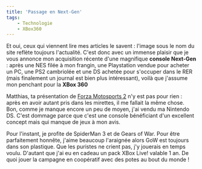 ```yaml
---
title: 'Passage en Next-Gen'
tags:
    - Technologie
    - XBox360
---
```


Et oui, ceux qui viennent lire mes articles le savent : l'image sous le nom du
site reflète toujours l'actualité. C'est donc avec un immense plaisir que je
vous annonce mon acquisition récente d'une magnifique **console Next-Gen** :
après une NES filée à mon frangin, une Playstation vendue pour acheter un PC,
une PS2 cambriolée et une DS achetée pour s'occuper dans le RER (mais finalement
un journal est bien plus intéressant), voilà que j'assume mon penchant pour la
**XBox 360**

Matthias, ta présentation de [Forza Motosports 2](/?s=road+rules) n'y est pas
pour rien : après en avoir autant pris dans les mirettes, il me fallait la même
chose. Bon, comme je manque encore un peu de moyen, j'ai vendu ma Nintendo DS.
C'est dommage parce que c'est une console bénéficiant d'un excellent concept
mais qui manque de jeux à mon avis.

Pour l'instant, je profite de SpiderMan 3 et de Gears of War. Pour être
parfaitement honnête, j'aime beaucoup l'araignée alors GoW est toujours dans son
plastique. Que les puristes ne crient pas, j'y jouerais en temps voulu. D'autant
que j'ai eu en cadeau un pack XBox Live! valable 1 an. De quoi jouer la campagne
en coopératif avec des potes au bout du monde !
